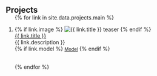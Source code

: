 <h2 id="projects" style="margin: 2px 0px -15px;">Projects</h2>

<div class="publications">
<ol class="bibliography">

{% for link in site.data.projects.main %}

<li>
<div class="pub-row">
  <div class="col-sm-3 abbr">
    {% if link.image %} 
      <img src="{{ link.image }}" class="teaser img-fluid z-depth-1" alt="{{ link.title }} teaser">
    {% endif %}
  </div>
  <div class="col-sm-9">
    <div class="title"><a href="{{ link.page }}">{{ link.title }}</a></div>
    <div class="author">{{ link.description }}</div>
    <div class="links">
      {% if link.model %} 
      <a href="{{ link.model }}" class="btn btn-sm z-depth-0" role="button" target="_blank" style="font-size:12px;">Model</a>
      {% endif %}
    </div>
  </div>
</div>
</li>
<br>

{% endfor %}

</ol>
</div>

